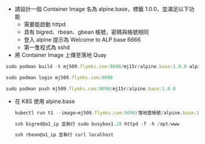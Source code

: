 * 請設計一個 Container Image 名為 alpine.base，標籤 1.0.0，並滿足以下功能
    * 需要能啟動 httpd
    * 具有 bigred、rbean、gbean 帳號，密碼與帳號相同
    * 登入 alpine 提示為 Welcome to ALP base 6666
    * 第一隻程式為 sshd
* 將 Container Image 上傳至落地 Quay
```js
sudo podman build -t mj509.flymks.com:9090/mj15r/alpine.base:1.0.0 alpine.base
```
```js
sudo podman login mj509.flymks.com:9090
```
```js
sudo podman push mj509.flymks.com:9090/mj15r/alpine.base:1.0.0

```
* 在 K8S 使用 alpine.base
    ```js
    kubectl run t1 --image=mj509.flymks.com:9090/落地雲帳號/alpine.base:1.0.0
    ```
    ```js
    ssh bigred@a1_ip 並執行 sudo busybox1.28 httpd -f -h /opt/www
    ```
    ```js
    ssh rbean@a1_ip 並執行 curl localhost
    ```
